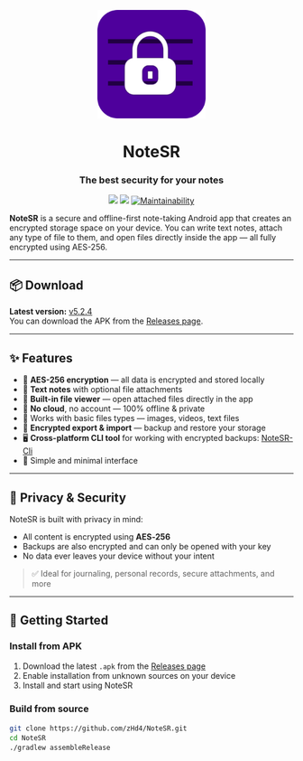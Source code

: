 <p align="center">
  <img alt="NoteSR" src="icon.png" width="192" height="192">
</p>

<h1 align="center" style="padding: 0;">NoteSR</h1>
<h3 align="center" style="padding: 0;">The best security for your notes</h3>

<p align="center">
    <a href="https://github.com/zHd4/NoteSR/releases"><img src="https://img.shields.io/github/v/release/zHd4/NoteSR" /></a>
    <a href="https://github.com/zHd4/NoteSR/actions/workflows/java_ci.yml"><img src="https://github.com/zHd4/NoteSR/actions/workflows/java_ci.yml/badge.svg" /></a>
    <a href="https://qlty.sh/gh/zHd4/projects/NoteSR"><img src="https://qlty.sh/gh/zHd4/projects/NoteSR/maintainability.svg" alt="Maintainability" /></a>
</p>

**NoteSR** is a secure and offline-first note-taking Android app that creates an encrypted storage space on your device. You can write text notes, attach any type of file to them, and open files directly inside the app — all fully encrypted using AES-256.

---

## 📦 Download

**Latest version:** [v5.2.4](https://github.com/zHd4/NoteSR/releases/tag/5.2.4)  
You can download the APK from the [Releases page](https://github.com/zHd4/NoteSR/releases).

---

## ✨ Features

- 🔐 **AES-256 encryption** — all data is encrypted and stored locally
- 📝 **Text notes** with optional file attachments
- 📂 **Built-in file viewer** — open attached files directly in the app
- 🚫 **No cloud**, no account — 100% offline & private
- 📁 Works with basic files types — images, videos, text files
- 🔄 **Encrypted export & import** — backup and restore your storage
- 🖥️ **Cross-platform CLI tool** for working with encrypted backups: [NoteSR-Cli](https://github.com/zHd4/NoteSR-Cli)
- 🧭 Simple and minimal interface

---

## 🔐 Privacy & Security

NoteSR is built with privacy in mind:

- All content is encrypted using **AES‑256**
- Backups are also encrypted and can only be opened with your key
- No data ever leaves your device without your intent

> ✅ Ideal for journaling, personal records, secure attachments, and more

---

## 🚀 Getting Started

### Install from APK

1. Download the latest `.apk` from the [Releases page](https://github.com/zHd4/NoteSR/releases)
2. Enable installation from unknown sources on your device
3. Install and start using NoteSR

### Build from source

```bash
git clone https://github.com/zHd4/NoteSR.git
cd NoteSR
./gradlew assembleRelease